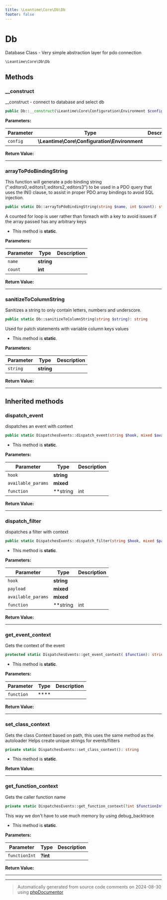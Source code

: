 ```yaml
---
title: \Leantime\Core\Db\Db
footer: false
---
```


# Db

Database Class - Very simple abstraction layer for pdo connection


`\Leantime\Core\Db\Db`




## Methods

### __construct

__construct - connect to database and select db

```php
public Db::__construct(\Leantime\Core\Configuration\Environment $config): void
```








**Parameters:**

| Parameter | Type | Description |
|-----------|------|-------------|
| `config` | **\Leantime\Core\Configuration\Environment** |  |


**Return Value:**





---
### arrayToPdoBindingString

This function will generate a pdo binding string (":editors0,:editors1,:editors2,:editors3") to be used in a PDO
query that uses the IN() clause, to assist in proper PDO array bindings to avoid SQL injection.

```php
public static Db::arrayToPdoBindingString(string $name, int $count): string
```

A counted for loop is user rather than foreach with a key to avoid issues if the array passed has any
arbitrary keys

* This method is **static**.




**Parameters:**

| Parameter | Type | Description |
|-----------|------|-------------|
| `name` | **string** |  |
| `count` | **int** |  |


**Return Value:**





---
### sanitizeToColumnString

Sanitizes a string to only contain letters, numbers and underscore.

```php
public static Db::sanitizeToColumnString(string $string): string
```

Used for patch statements with variable column keys values

* This method is **static**.




**Parameters:**

| Parameter | Type | Description |
|-----------|------|-------------|
| `string` | **string** |  |


**Return Value:**





---


## Inherited methods

### dispatch_event

dispatches an event with context

```php
public static DispatchesEvents::dispatch_event(string $hook, mixed $available_params = [], string|int|null $function = null): void
```



* This method is **static**.




**Parameters:**

| Parameter | Type | Description |
|-----------|------|-------------|
| `hook` | **string** |  |
| `available_params` | **mixed** |  |
| `function` | **string|int|null** |  |


**Return Value:**





---
### dispatch_filter

dispatches a filter with context

```php
public static DispatchesEvents::dispatch_filter(string $hook, mixed $payload, mixed $available_params = [], string|int|null $function = null): mixed
```



* This method is **static**.




**Parameters:**

| Parameter | Type | Description |
|-----------|------|-------------|
| `hook` | **string** |  |
| `payload` | **mixed** |  |
| `available_params` | **mixed** |  |
| `function` | **string|int|null** |  |


**Return Value:**





---
### get_event_context

Gets the context of the event

```php
protected static DispatchesEvents::get_event_context( $function): string
```



* This method is **static**.




**Parameters:**

| Parameter | Type | Description |
|-----------|------|-------------|
| `function` | **** |  |


**Return Value:**





---
### set_class_context

Gets the class Context based on path, this uses the same method as the autoloader
Helps create unique strings for events/filters

```php
private static DispatchesEvents::set_class_context(): string
```



* This method is **static**.





**Return Value:**





---
### get_function_context

Gets the caller function name

```php
private static DispatchesEvents::get_function_context(?int $functionInt = null): string
```

This way we don't have to use much memory by using debug_backtrace

* This method is **static**.




**Parameters:**

| Parameter | Type | Description |
|-----------|------|-------------|
| `functionInt` | **?int** |  |


**Return Value:**





---


---
> Automatically generated from source code comments on 2024-08-30 using [phpDocumentor](http://www.phpdoc.org/)
